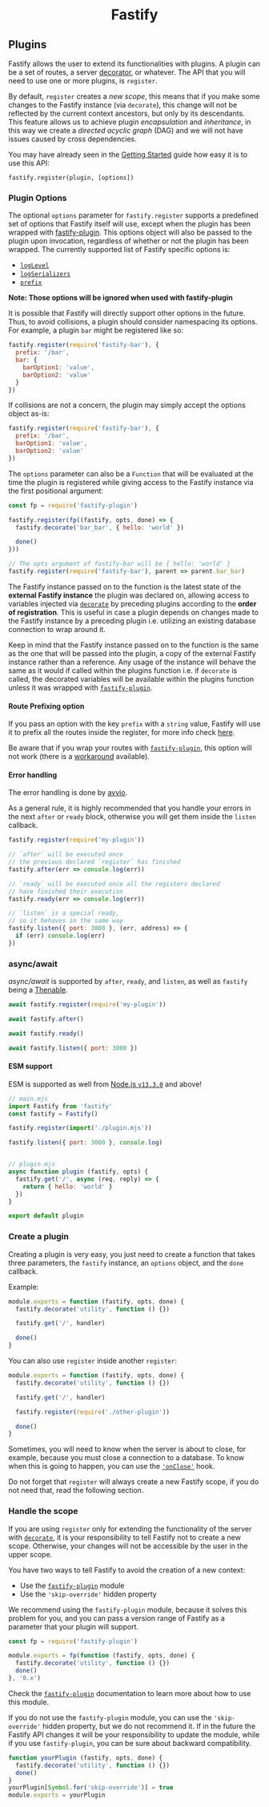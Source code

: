 <h1 align="center">Fastify</h1>

## Plugins
Fastify allows the user to extend its functionalities with plugins. A plugin can
be a set of routes, a server [decorator](./Decorators.md), or whatever. The API
that you will need to use one or more plugins, is `register`.

By default, `register` creates a *new scope*, this means that if you make some
changes to the Fastify instance (via `decorate`), this change will not be
reflected by the current context ancestors, but only by its descendants. This
feature allows us to achieve plugin *encapsulation* and *inheritance*, in this
way we create a *directed acyclic graph* (DAG) and we will not have issues
caused by cross dependencies.

You may have already seen in the [Getting
Started](../Guides/Getting-Started.md#your-first-plugin) guide how easy it is
to use this API:
```
fastify.register(plugin, [options])
```

### Plugin Options
<a id="plugin-options"></a>

The optional `options` parameter for `fastify.register` supports a predefined
set of options that Fastify itself will use, except when the plugin has been
wrapped with [fastify-plugin](https://github.com/fastify/fastify-plugin). This
options object will also be passed to the plugin upon invocation, regardless of
whether or not the plugin has been wrapped. The currently supported list of
Fastify specific options is:

+ [`logLevel`](./Routes.md#custom-log-level)
+ [`logSerializers`](./Routes.md#custom-log-serializer)
+ [`prefix`](#route-prefixing-option)

**Note: Those options will be ignored when used with fastify-plugin**

It is possible that Fastify will directly support other options in the future.
Thus, to avoid collisions, a plugin should consider namespacing its options. For
example, a plugin `bar` might be registered like so:

```js
fastify.register(require('fastify-bar'), {
  prefix: '/bar',
  bar: {
    barOption1: 'value',
    barOption2: 'value'
  }
})
```

If collisions are not a concern, the plugin may simply accept the options object
as-is:

```js
fastify.register(require('fastify-bar'), {
  prefix: '/bar',
  barOption1: 'value',
  barOption2: 'value'
})
```

The `options` parameter can also be a `Function` that will be evaluated at the
time the plugin is registered while giving access to the Fastify instance via
the first positional argument:

```js
const fp = require('fastify-plugin')

fastify.register(fp((fastify, opts, done) => {
  fastify.decorate('bar_bar', { hello: 'world' })

  done()
}))

// The opts argument of fastify-bar will be { hello: 'world' }
fastify.register(require('fastify-bar'), parent => parent.bar_bar)
```

The Fastify instance passed on to the function is the latest state of the
**external Fastify instance** the plugin was declared on, allowing access to
variables injected via [`decorate`](./Decorators.md) by preceding plugins
according to the **order of registration**. This is useful in case a plugin
depends on changes made to the Fastify instance by a preceding plugin i.e.
utilizing an existing database connection to wrap around it.

Keep in mind that the Fastify instance passed on to the function is the same as
the one that will be passed into the plugin, a copy of the external Fastify
instance rather than a reference. Any usage of the instance will behave the same
as it would if called within the plugins function i.e. if `decorate` is called,
the decorated variables will be available within the plugins function unless it
was wrapped with [`fastify-plugin`](https://github.com/fastify/fastify-plugin).

#### Route Prefixing option
<a id="route-prefixing-option"></a>

If you pass an option with the key `prefix` with a `string` value, Fastify will
use it to prefix all the routes inside the register, for more info check
[here](./Routes.md#route-prefixing).

Be aware that if you wrap your routes with
[`fastify-plugin`](https://github.com/fastify/fastify-plugin), this option will
not work (there is a [workaround](./Routes.md#fastify-plugin) available).

#### Error handling
<a id="error-handling"></a>

The error handling is done by
[avvio](https://github.com/mcollina/avvio#error-handling).

As a general rule, it is highly recommended that you handle your errors in the
next `after` or `ready` block, otherwise you will get them inside the `listen`
callback.

```js
fastify.register(require('my-plugin'))

// `after` will be executed once
// the previous declared `register` has finished
fastify.after(err => console.log(err))

// `ready` will be executed once all the registers declared
// have finished their execution
fastify.ready(err => console.log(err))

// `listen` is a special ready,
// so it behaves in the same way
fastify.listen({ port: 3000 }, (err, address) => {
  if (err) console.log(err)
})
```

### async/await
<a id="async-await"></a>

*async/await* is supported by `after`, `ready`, and `listen`, as well as
`fastify` being a [Thenable](https://promisesaplus.com/).

```js
await fastify.register(require('my-plugin'))

await fastify.after()

await fastify.ready()

await fastify.listen({ port: 3000 })
```

#### ESM support
<a id="esm-support"></a>

ESM is supported as well from [Node.js
`v13.3.0`](https://nodejs.org/api/esm.html) and above!

```js
// main.mjs
import Fastify from 'fastify'
const fastify = Fastify()

fastify.register(import('./plugin.mjs'))

fastify.listen({ port: 3000 }, console.log)


// plugin.mjs
async function plugin (fastify, opts) {
  fastify.get('/', async (req, reply) => {
    return { hello: 'world' }
  })
}

export default plugin
```

### Create a plugin
<a id="create-plugin"></a>

Creating a plugin is very easy, you just need to create a function that takes
three parameters, the `fastify` instance, an `options` object, and the `done`
callback.

Example:
```js
module.exports = function (fastify, opts, done) {
  fastify.decorate('utility', function () {})

  fastify.get('/', handler)

  done()
}
```
You can also use `register` inside another `register`:
```js
module.exports = function (fastify, opts, done) {
  fastify.decorate('utility', function () {})

  fastify.get('/', handler)

  fastify.register(require('./other-plugin'))

  done()
}
```
Sometimes, you will need to know when the server is about to close, for example,
because you must close a connection to a database. To know when this is going to
happen, you can use the [`'onClose'`](./Hooks.md#on-close) hook.

Do not forget that `register` will always create a new Fastify scope, if you do
not need that, read the following section.

### Handle the scope
<a id="handle-scope"></a>

If you are using `register` only for extending the functionality of the server
with  [`decorate`](./Decorators.md), it is your responsibility to tell Fastify
not to create a new scope. Otherwise, your changes will not be accessible by the
user in the upper scope.

You have two ways to tell Fastify to avoid the creation of a new context:
- Use the [`fastify-plugin`](https://github.com/fastify/fastify-plugin) module
- Use the `'skip-override'` hidden property

We recommend using the `fastify-plugin` module, because it solves this problem
for you, and you can pass a version range of Fastify as a parameter that your
plugin will support.
```js
const fp = require('fastify-plugin')

module.exports = fp(function (fastify, opts, done) {
  fastify.decorate('utility', function () {})
  done()
}, '0.x')
```
Check the [`fastify-plugin`](https://github.com/fastify/fastify-plugin)
documentation to learn more about how to use this module.

If you do not use the `fastify-plugin` module, you can use the `'skip-override'`
hidden property, but we do not recommend it. If in the future the Fastify API
changes it will be your responsibility to update the module, while if you use
`fastify-plugin`, you can be sure about backward compatibility.
```js
function yourPlugin (fastify, opts, done) {
  fastify.decorate('utility', function () {})
  done()
}
yourPlugin[Symbol.for('skip-override')] = true
module.exports = yourPlugin
```
